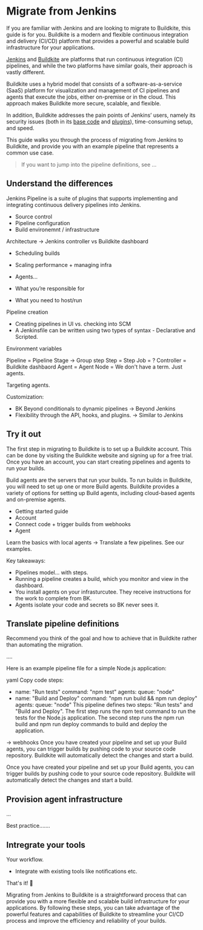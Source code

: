 # Migrate from Jenkins

If you are familiar with Jenkins and are looking to migrate to Buildkite, this guide is for you. Buildkite is a modern and flexible continuous integration and delivery (CI/CD) platform that provides a powerful and scalable build infrastructure for your applications.

[Jenkins](https://www.jenkins.io) and [Buildkite](https://buildkite.com) are platforms that run continuous integration (CI) pipelines, and while the two platforms have similar goals, their approach is vastly different.

Buildkite uses a hybrid model that consists of a software-as-a-service (SaaS) platform for visualization and management of CI pipelines and agents that execute the jobs, either on-premise or in the cloud. This approach makes Buildkite more secure, scalable, and flexible. 

In addition, Buildkite addresses the pain points of Jenkins’ users, namely its security issues (both in its [base code](https://www.cvedetails.com/vulnerability-list/vendor_id-15865/product_id-34004/Jenkins-Jenkins.html) and [plugins](https://securityaffairs.co/wordpress/132836/security/jenkins-plugins-zero-day-flaws.html)), time-consuming setup, and speed. 

This guide walks you through the process of migrating from Jenkins to Buildkite, and provide you with an example pipeline that represents a common use case.

> If you want to jump into the pipeline definitions, see ...

## Understand the differences

Jenkins Pipeline is a suite of plugins that supports implementing and integrating continuous delivery pipelines into Jenkins.

- Source control
- Pipeline configuration
- Build environemnt / infrastructure


Architecture -> Jenkins controller vs Buildkite dashboard
- Scheduling builds
- Scaling performance + managing infra

- Agents…
- What you’re responsible for
- What you need to host/run

Pipeline creation
- Creating pipelines in UI vs. checking into SCM
- A Jenkinsfile can be written using two types of syntax - Declarative and Scripted.

Environment variables

Pipeline = Pipeline
Stage -> Group step
Step = Step
Job = ?
Controller = Buildkite dashbaord
Agent = Agent
Node = We don't have a term. Just agents.

Targeting agents.

Customization:
- BK Beyond conditionals to dynamic pipelines -> Beyond Jenkins
- Flexibility through the API, hooks, and plugins. -> Similar to Jenkins


## Try it out

The first step in migrating to Buildkite is to set up a Buildkite account. This can be done by visiting the Buildkite website and signing up for a free trial. Once you have an account, you can start creating pipelines and agents to run your builds.

Build agents are the servers that run your builds. To run builds in Buildkite, you will need to set up one or more Build agents. Buildkite provides a variety of options for setting up Build agents, including cloud-based agents and on-premise agents.


- Getting started guide
- Account
- Connect code + trigger builds from webhooks
- Agent

Learn the basics with local agents -> Translate a few pipelines. See our examples.

Key takeaways:

- Pipelines model... with steps.
- Running a pipeline creates a build, which you monitor and view in the dashboard.
- You install agents on your infrasturcutee. They receive instructions for the work to complete from BK.
- Agents isolate your code and secrets so BK never sees it.

## Translate pipeline definitions

Recommend you think of the goal and how to achieve that in Buildkite rather than automating the migration.

....




Here is an example pipeline file for a simple Node.js application:

yaml
Copy code
steps:
  - name: "Run tests"
    command: "npm test"
    agents:
      queue: "node"
  - name: "Build and Deploy"
    command: "npm run build && npm run deploy"
    agents:
      queue: "node"
This pipeline defines two steps: "Run tests" and "Build and Deploy". The first step runs the npm test command to run the tests for the Node.js application. The second step runs the npm run build and npm run deploy commands to build and deploy the application.

-> webhooks
Once you have created your pipeline and set up your Build agents, you can trigger builds by pushing code to your source code repository. Buildkite will automatically detect the changes and start a build.

Once you have created your pipeline and set up your Build agents, you can trigger builds by pushing code to your source code repository. Buildkite will automatically detect the changes and start a build.

## Provision agent infrastructure

...

Best practice.......

## Intregrate your tools

Your workflow.
- Integrate with existing tools like notifications etc.





That's it! 🎉

Migrating from Jenkins to Buildkite is a straightforward process that can provide you with a more flexible and scalable build infrastructure for your applications. By following these steps, you can take advantage of the powerful features and capabilities of Buildkite to streamline your CI/CD process and improve the efficiency and reliability of your builds.
